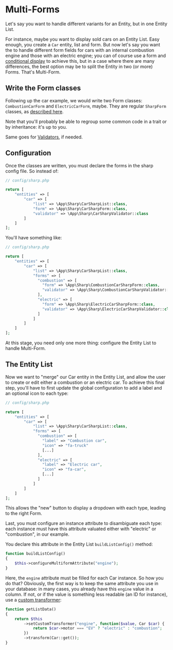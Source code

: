 # Multi-Forms

Let's say you want to handle different variants for an Entity, but in one Entity List.

For instance, maybe you want to display sold cars on an Entity List. Easy enough, you create a `Car` entity, list and
form. But now let's say you want the to handle different form fields for cars with an internal combustion engine and
those with an electric engine; you can of course use a form
and [conditional display](building-entity-form.md#conditional-display) to achieve this, but in a case where there are
many differences, the best option may be to split the Entity in two (or more) Forms. That's Multi-Form.

## Write the Form classes

Following up the car example, we would write two Form classes: `CombustionCarForm` and `ElectricCarForm`, maybe. They are regular `SharpForm` classes, as [described here](building-entity-form.md).

Note that you'll probably be able to regroup some common code in a trait or by inheritance: it's up to you.

Same goes for [Validators](building-entity-form.md#input-validation), if needed.

## Configuration

Once the classes are written, you must declare the forms in the sharp config file. So instead of:

```php
// config/sharp.php

return [
    "entities" => [
        "car" => [
            "list" => \App\Sharp\CarSharpList::class,
            "form" => \App\Sharp\CarSharpForm::class,
            "validator" => \App\Sharp\CarSharpValidator::class
        ]
    ]
];
```

You'll have something like:

```php
// config/sharp.php

return [
    "entities" => [
        "car" => [
            "list" => \App\Sharp\CarSharpList::class,
            "forms" => [
              "combustion" => [
                "form" => \App\Sharp\CombustionCarSharpForm::class,
                "validator" => \App\Sharp\CombustionCarSharpValidator::class,
              ],
              "electric" => [
                "form" => \App\Sharp\ElectricCarSharpForm::class,
                "validator" => \App\Sharp\ElectricCarSharpValidator::class,
              ]
            ]
        ]
    ]
];
```

At this stage, you need only one more thing: configure the Entity List to handle Multi-Form.


## The Entity List

Now we want to "merge" our Car entity in the Entity List, and allow the user to create or edit either a combustion or an
electric car. To achieve this final step, you'll have to first update the global configuration to add a label and an
optional icon to each type:

```php
// config/sharp.php

return [
    "entities" => [
        "car" => [
            "list" => \App\Sharp\CarSharpList::class,
            "forms" => [
              "combustion" => [
                "label" => "Combustion car",
                "icon" => "fa-truck"
                [...]
              ],
              "electric" => [
                "label" => "Electric car",
                "icon" => "fa-car",
                [...]
              ]
            ]
        ]
    ]
];
```

This allows the "new" button to display a dropdown with each type, leading to the right Form.

Last, you must configure an instance attribute to disambiguate each type: each instance must have this attribute valuated either with "electric" or "combustion", in our example.

You declare this attribute in the Entity List `buildListConfig()` method:

```php
function buildListConfig()
{
    $this->configureMultiformAttribute("engine");
}
```

Here, the `engine` attribute must be filled for each Car instance. So how you do that? Obviously, the first way is to keep the same attribute you use in your database: in many cases, you already have this `engine` value in a column. If not, or if the value is something less readable (an ID for instance), use a [custom transformer](how-to-transform-data.md):

```php
function getListData()
{
    return $this
        ->setCustomTransformer("engine", function($value, Car $car) {
            return $car->motor === "EV" ? "electric" : "combustion";
        })
        ->transform(Car::get());
}
```

